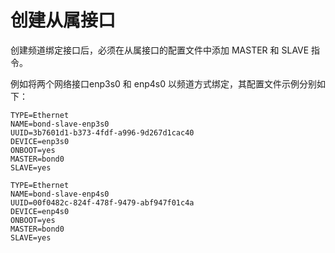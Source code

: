 # 创建从属接口<a name="ZH-CN_TOPIC_0183005805"></a>

创建频道绑定接口后，必须在从属接口的配置文件中添加 MASTER 和 SLAVE 指令。

例如将两个网络接口enp3s0 和 enp4s0 以频道方式绑定，其配置文件示例分别如下：

```
TYPE=Ethernet
NAME=bond-slave-enp3s0
UUID=3b7601d1-b373-4fdf-a996-9d267d1cac40
DEVICE=enp3s0
ONBOOT=yes
MASTER=bond0
SLAVE=yes
```

```
TYPE=Ethernet
NAME=bond-slave-enp4s0
UUID=00f0482c-824f-478f-9479-abf947f01c4a
DEVICE=enp4s0
ONBOOT=yes
MASTER=bond0
SLAVE=yes
```

